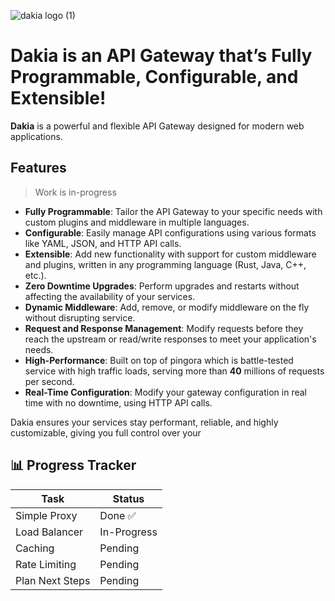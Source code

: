 <!--
```text
_______
\  ___ `'.                    .          .--.
 ' |--.\  \                 .'|          |__|
 | |    \  '              .'  |          .--.
 | |     |  '     __     <    |          |  |     __
 | |     |  |  .:--.'.    |   | ____     |  |  .:--.'.
 | |     ' .' / |   \ |   |   | \ .'     |  | / |   \ |
 | |___.' /'  `" __ | |   |   |/  .      |  | `" __ | |
/_______.'/    .'.''| |   |    /\  \     |__|  .'.''| |
\_______|/    / /   | |_  |   |  \  \         / /   | |_
              \ \._,\ '/  '    \  \  \        \ \._,\ '/
               `--'  `"  '------'  '---'       `--'  `"
```
-->

<!-- canva logo url -> https://www.canva.com/design/DAGZAdY1d9c/YCHWZRD78H5j0CAWaaF6gw/edit -->

<!-- ![dakia logo](https://github.com/user-attachments/assets/7877c4bb-4358-4297-9213-e29d81550f99) -->

![dakia logo (1)](https://github.com/user-attachments/assets/44a908dd-a79c-4045-9e3e-b3125a5efdc5)

# Dakia is an API Gateway that’s Fully Programmable, Configurable, and Extensible!

**Dakia** is a powerful and flexible API Gateway designed for modern web applications.

## Features

> Work is in-progress

- **Fully Programmable**: Tailor the API Gateway to your specific needs with custom plugins and middleware in multiple languages.
- **Configurable**: Easily manage API configurations using various formats like YAML, JSON, and HTTP API calls.
- **Extensible**: Add new functionality with support for custom middleware and plugins, written in any programming language (Rust, Java, C++, etc.).
- **Zero Downtime Upgrades**: Perform upgrades and restarts without affecting the availability of your services.
- **Dynamic Middleware**: Add, remove, or modify middleware on the fly without disrupting service.
- **Request and Response Management**: Modify requests before they reach the upstream or read/write responses to meet your application's needs.
- **High-Performance**: Built on top of pingora which is battle-tested service with high traffic loads, serving more than **40** millions of requests per second.
- **Real-Time Configuration**: Modify your gateway configuration in real time with no downtime, using HTTP API calls.

Dakia ensures your services stay performant, reliable, and highly customizable, giving you full control over your

## 📊 Progress Tracker

| Task            | Status      |
| --------------- | ----------- |
| Simple Proxy    | Done ✅     |
| Load Balancer   | In-Progress |
| Caching         | Pending     |
| Rate Limiting   | Pending     |
| Plan Next Steps | Pending     |
